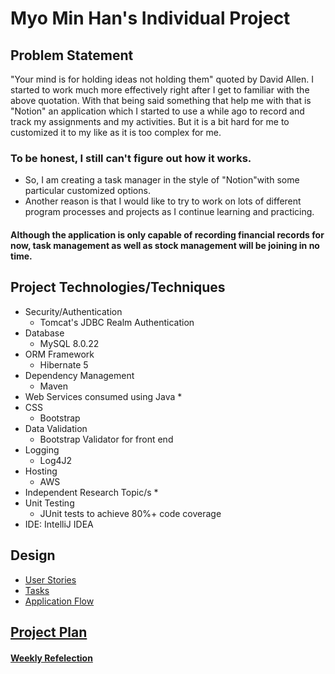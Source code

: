 # Myo Min Han's Individual Project

## Problem Statement
"Your mind is for holding ideas not holding them" quoted by David Allen. 
I started to work much more effectively right after I get to familiar with the above quotation. 
With that being said something that help me with that is "Notion" an application which I started to use a while ago to record and track my assignments and my activities. 
But it is a bit hard for me to customized it to my like as it is too complex for me. 
### To be honest, I still can't figure out how it works.
* So, I am creating a task manager in the style of "Notion"with some particular customized options.
* Another reason is that I would like to try to work on lots of different program processes and projects as I continue learning and practicing.

#### Although the application is only capable of recording financial records for now, task management as well as stock management will be joining in no time.

## Project Technologies/Techniques
* Security/Authentication
    * Tomcat's JDBC Realm Authentication
* Database
    * MySQL 8.0.22
* ORM Framework
    * Hibernate 5
* Dependency Management
    * Maven
* Web Services consumed using Java
    * 
* CSS
    * Bootstrap
* Data Validation
    * Bootstrap Validator for front end
* Logging
    * Log4J2
* Hosting
    * AWS
* Independent Research Topic/s
    *
* Unit Testing
    * JUnit tests to achieve 80%+ code coverage
* IDE: IntelliJ IDEA

## Design
* [User Stories](Documents/userStories.md)
* [Tasks](Documents/tasks.md)
* [Application Flow](Documents/applicationFlow.md)

## [Project Plan](Documents/projectPlan.md)
#### [Weekly Refelection](Documents/weeklyReflection.md)
